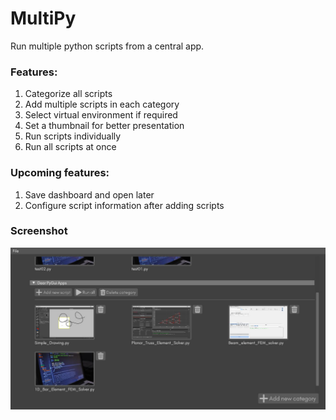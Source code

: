 # MultiPy

Run multiple python scripts from a central app.

<h3>Features:</h3>

1. Categorize all scripts
2. Add multiple scripts in each category
3. Select virtual environment if required
4. Set a thumbnail for better presentation
5. Run scripts individually
6. Run all scripts at once

<h3>Upcoming features:</h3>

1. Save dashboard and open later
2. Configure script information after adding scripts

<h3>Screenshot</h3>

![Screenshot](readme_resources/screenshot.JPG)